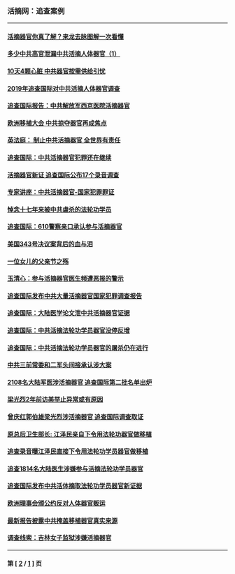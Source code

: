 ### 活摘网：追查案例
---
#### [活摘器官你真了解？来龙去脉图解一次看懂](../../pages/nf5880/n13013820.md?04120430) 
#### [多少中共高官泄漏中共活摘人体器官（1）](../../pages/nf5880/n12671234.md?04120430) 
#### [10天4颗心脏 中共器官按需供给引忧](../../pages/nf5880/n12326366.md?04120430) 
#### [2019年追查国际对中共活摘人体器官调查](../../pages/nf5880/n11917733.md?04120430) 
#### [追查国际报告：中共解放军西京医院活摘器官](../../pages/nf5880/n11838359.md?04120430) 
#### [欧洲移植大会 中共掠夺器官再成焦点](../../pages/nf5880/n11538883.md?04120430) 
#### [英法庭： 制止中共活摘器官 全世界有责任](../../pages/nf5880/n11330691.md?04120430) 
#### [追查国际：中共活摘器官犯罪还在继续](../../pages/nf5880/n11218301.md?04120430) 
#### [活摘器官新证 追查国际公布17个录音调查](../../pages/nf5880/n10897744.md?04120430) 
#### [专家讲座：中共活摘器官-国家犯罪罪证](../../pages/nf5880/n8828153.md?04120430) 
#### [悼念十七年来被中共虐杀的法轮功学员](../../pages/nf5880/n8124823.md?04120430) 
#### [追查国际：610警察亲口承认参与活摘器官](../../pages/nf5880/n8109067.md?04120430) 
#### [美国343号决议案背后的血与泪](../../pages/nf5880/n8020684.md?04120430) 
#### [一位女儿的父亲节之殇](../../pages/nf5880/n8014122.md?04120430) 
#### [玉清心：参与活摘器官医生频遭恶报的警示](../../pages/nf5880/n4637546.md?04120430) 
#### [追查国际发布中共大量活摘器官国家犯罪调查报告](../../pages/nf5880/n4613428.md?04120430) 
#### [追查国际：大陆医学论文泄中共活摘器官证据](../../pages/nf5880/n4608794.md?04120430) 
#### [追查国际：中共活摘法轮功学员器官没停反增](../../pages/nf5880/n4584075.md?04120430) 
#### [追查国际：中共活摘法轮功学员器官的屠杀仍在进行](../../pages/nf5880/n4299154.md?04120430) 
#### [中共三前常委和二军头间接承认涉大案](../../pages/nf5880/n4286244.md?04120430) 
#### [2108名大陆军医涉活摘器官 追查国际第二批名单出炉](../../pages/nf5880/n4284769.md?04120430) 
#### [梁光烈2年前访美举止异常或有原因](../../pages/nf5880/n4279686.md?04120430) 
#### [曾庆红郭伯雄梁光烈涉活摘器官 追查国际调查取证](../../pages/nf5880/n4278462.md?04120430) 
#### [原总后卫生部长: 江泽民亲自下令用法轮功器官做移植](../../pages/nf5880/n4263864.md?04120430) 
#### [追查录音曝江泽民直接下令用法轮功学员器官做移植](../../pages/nf5880/n4261268.md?04120430) 
#### [追查1814名大陆医生涉嫌参与活摘法轮功学员器官](../../pages/nf5880/n4259055.md?04120430) 
#### [追查国际发布中共活体摘取法轮功学员器官新证据](../../pages/nf5880/n4258255.md?04120430) 
#### [欧洲理事会颁公约反对人体器官贩运](../../pages/nf5880/n4206955.md?04120430) 
#### [最新报告披露中共掩盖移植器官真实来源](../../pages/nf5880/n4140084.md?04120430) 
#### [调查线索：吉林女子监狱涉嫌活摘器官](../../pages/nf5880/n4044366.md?04120430) 

---
#### 第 [ [2](./2.md?04120430) / [1](./1.md?04120430) ] 页

